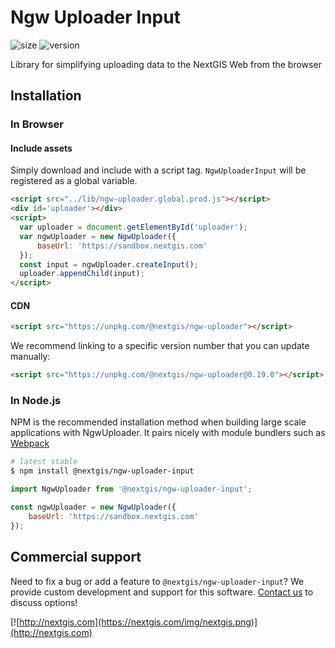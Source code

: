 # Ngw Uploader Input

![size](https://img.shields.io/bundlephobia/minzip/@nextgis/ngw-uploader-input) ![version](https://img.shields.io/npm/v/@nextgis/ngw-uploader-input)

Library for simplifying uploading data to the NextGIS Web from the browser

## Installation

### In Browser

#### Include assets

Simply download and include with a script tag. `NgwUploaderInput` will be registered as a global variable.

```html
<script src="../lib/ngw-uploader.global.prod.js"></script>
<div id='uploader'></div>
<script>
  var uploader = document.getElementById('uploader');
  var ngwUploader = new NgwUploader({
      baseUrl: 'https://sandbox.nextgis.com'
  });
  const input = ngwUploader.createInput();
  uploader.appendChild(input);
</script>
```

#### CDN

```html
<script src="https://unpkg.com/@nextgis/ngw-uploader"></script>
```

We recommend linking to a specific version number that you can update manually:

```html
<script src="https://unpkg.com/@nextgis/ngw-uploader@0.19.0"></script>
```

### In Node.js

NPM is the recommended installation method when building large scale applications with NgwUploader. It pairs nicely with module bundlers such as [Webpack](https://webpack.js.org/)

```bash
# latest stable
$ npm install @nextgis/ngw-uploader-input
```

```javascript
import NgwUploader from '@nextgis/ngw-uploader-input';

const ngwUploader = new NgwUploader({
    baseUrl: 'https://sandbox.nextgis.com'
});

```

## Commercial support

Need to fix a bug or add a feature to `@nextgis/ngw-uploader-input`? We provide custom development and support for this software. [Contact us](http://nextgis.com/contact/) to discuss options!

[![http://nextgis.com](https://nextgis.com/img/nextgis.png)](http://nextgis.com)
